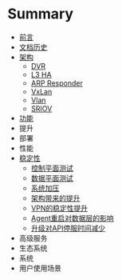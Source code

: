 # Summary

* [前言](README.md)
* [文档历史](src/revision.md)
* [架构](src/architecture/preface.md)
   * [DVR](src/architecture/dvr.md)
   * [L3 HA](src/architecture/l3_ha.md)
   * [ARP Responder](src/architecture/arp_responder.md)
   * [VxLan](src/architecture/vxlan.md)
   * [Vlan](src/architecture/vlan.md)
   * [SRIOV](src/architecture/sriov.md)
* [功能](src/funcs/preface.md)
* 提升
* 部署
* 性能
* [稳定性](src/stability/preface.md)
   * [控制平面测试](src/stability/rally.md)
   * [数据平面测试](src/stability/shaker.md)
   * [系统加压](src/stability/stress.md)
   * [架构带来的提升](src/stability/arch.md)
   * [VPN的稳定性提升](src/stability/vpn.md)
   * [Agent重启对数据层的影响](src/stability/agent_restart.md)
   * [升级对API停服时间减少](src/stability/upgrade.md)
* 高级服务
* 生态系统
* 系统
* 用户使用场景
